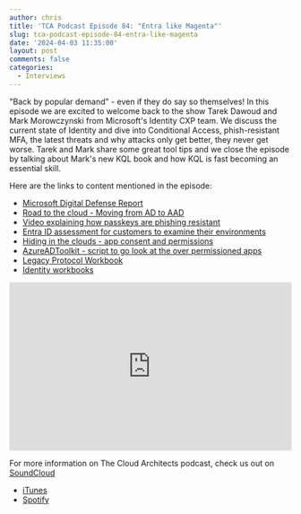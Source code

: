 ```yaml
---
author: chris
title: 'TCA Podcast Episode 84: "Entra like Magenta"'
slug: tca-podcast-episode-84-entra-like-magenta
date: '2024-04-03 11:35:00'
layout: post
comments: false
categories:
  - Interviews
---
```

"Back by popular demand" - even if they do say so themselves! In this episode we are excited to welcome back to the show Tarek Dawoud and Mark Morowczynski from Microsoft's Identity CXP team. We discuss the current state of Identity and dive into Conditional Access, phish-resistant MFA, the latest threats and why attacks only get better, they never get worse. Tarek and Mark share some great tool tips and we close the episode by talking about Mark's new KQL book and how KQL is fast becoming an essential skill.

Here are the links to content mentioned in the episode:

*   [Microsoft Digital Defense Report](https://aka.ms/mddr)
*   [Road to the cloud - Moving from AD to AAD](https://aka.ms/AD2AAD)
*   [Video explaining how passkeys are phishing resistant](https://aka.ms/PhishingResistantExplained)
*   [Entra ID assessment for customers to examine their environments](https://aka.ms/ZTAssess)
*   [Hiding in the clouds - app consent and permissions](https://www.youtube.com/watch?v=mxOHcqHxpi8)
*   [AzureADToolkit - script to go look at the over permissioned apps](https://github.com/microsoft/AzureADToolkit)
*   [Legacy Protocol Workbook](https://techcommunity.microsoft.com/t5/microsoft-sentinel-blog/azure-sentinel-insecure-protocols-workbook-implementation-guide/ba-p/1197564)
*   [Identity workbooks](https://learn.microsoft.com/en-us/entra/identity/monitoring-health/howto-use-workbooks#access-microsoft-entra-workbooks)

<p><iframe width="100%" height="300" scrolling="no" frameborder="no" allow="autoplay" src="https://w.soundcloud.com/player/?url=https%3A//api.soundcloud.com/tracks/1792155061&color=%23ff5500&auto_play=false&hide_related=false&show_comments=true&show_user=true&show_reposts=false&show_teaser=true&visual=true"></iframe></p>

For more information on The Cloud Architects podcast, check us out on [SoundCloud](https://soundcloud.com/thecloudarchitects/)

*   [iTunes](https://itunes.apple.com/us/podcast/the-cloud-architects-podcast/id1264479296?mt=2)
*   [Spotify](https://open.spotify.com/show/1GIpALJ9upyupGLLGIbUBD)
